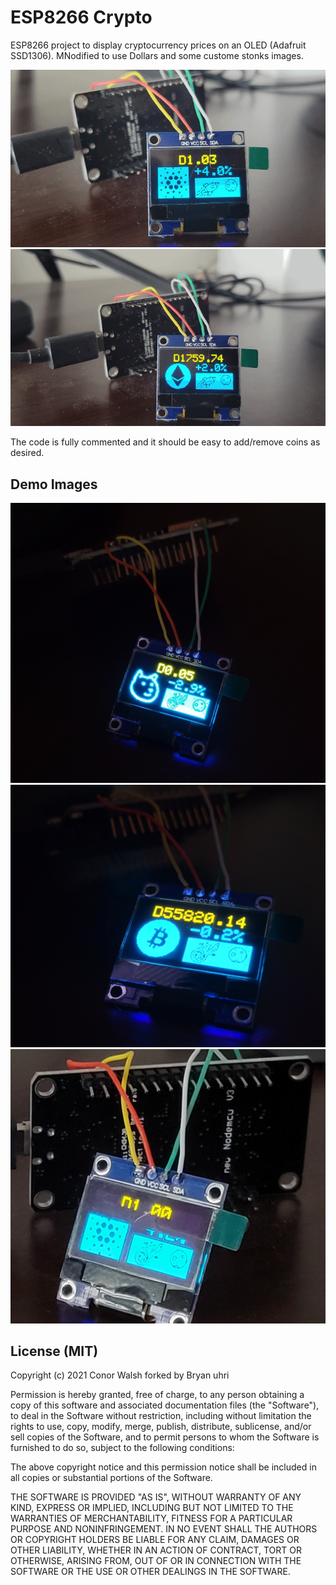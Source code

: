 # ESP8266 Crypto
ESP8266 project to display cryptocurrency prices on an OLED (Adafruit SSD1306). MNodified to use Dollars and some custome stonks images. 

![Demo GIF](/images/exgif.gif "Demo GIF")
![Demo GIF](/images/exgif2.gif "Demo GIF")

The code is fully commented and it should be easy to add/remove coins as desired.

## Demo Images
![Demo](/images/ex1.jpg?raw=true "Demo")
![Demo](/images/ex2.jpg?raw=true "Demo")
![Demo](/images/ex3.jpg?raw=true "Demo")



## License (MIT)
Copyright (c) 2021 Conor Walsh forked by Bryan uhri

Permission is hereby granted, free of charge, to any person obtaining a copy
of this software and associated documentation files (the "Software"), to deal
in the Software without restriction, including without limitation the rights
to use, copy, modify, merge, publish, distribute, sublicense, and/or sell
copies of the Software, and to permit persons to whom the Software is
furnished to do so, subject to the following conditions:

The above copyright notice and this permission notice shall be included in all
copies or substantial portions of the Software.

THE SOFTWARE IS PROVIDED "AS IS", WITHOUT WARRANTY OF ANY KIND, EXPRESS OR
IMPLIED, INCLUDING BUT NOT LIMITED TO THE WARRANTIES OF MERCHANTABILITY,
FITNESS FOR A PARTICULAR PURPOSE AND NONINFRINGEMENT. IN NO EVENT SHALL THE
AUTHORS OR COPYRIGHT HOLDERS BE LIABLE FOR ANY CLAIM, DAMAGES OR OTHER
LIABILITY, WHETHER IN AN ACTION OF CONTRACT, TORT OR OTHERWISE, ARISING FROM,
OUT OF OR IN CONNECTION WITH THE SOFTWARE OR THE USE OR OTHER DEALINGS IN THE
SOFTWARE.
